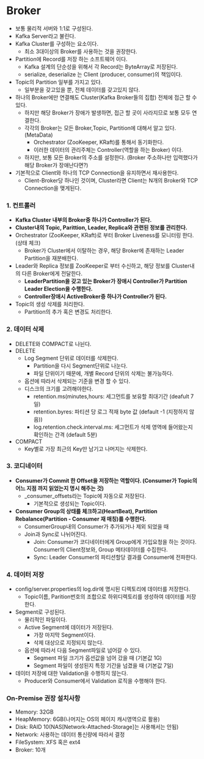 # Broker
- 보통 물리적 서버와 1:1로 구성된다.
- Kafka Server라고 불린다.
- Kafka Cluster를 구성하는 요소이다.
    - 최소 3대이상의 Broker를 사용하는 것을 권장한다.
- Partition에 Record를 저장 하는 소프트웨어 이다.
  - Kafka 설계의 단순성을 위해서 각 Record는 ByteArray로 저장된다.
  - serialize, deserialize 는 Client (producer, consumer)의 책임이다.
- Topic의 Partition 일부를 가지고 있다.
    - 일부분을 갖고있을 뿐, 전체 데이터를 갖고있지 않다.
- 하나의 Broker에만 연결해도 Cluster(Kafka Broker들의 집합) 전체에 접근 할 수 있다.
    - 하지만 해당 Broker가 장애가 발생하면, 접근 할 곳이 사라지므로 보통 모두 연결한다.
    - 각각의 Broker는 모든 Broker,Topic, Partition에 대해서 알고 있다. (MetaData)
      - Orchestrator (ZooKeeper, KRaft)를 통해서 동기화한다.
      - 이러한 데이터의 관리주체는 Controller(역할을 하는 Broker) 이다.
    - 하지만, 보통 모든 Broker의 주소를 설정한다. (Broker 주소하나만 입력했다가 해당 Broker가 장애난다면?)
- 기본적으로 Client와 하나의 TCP Connection을 유지하면서 재사용한다.
  - Client-Broker당 하나인 것이며, Cluster라면 Client는 N개의 Broker와 TCP Connection을 맺게된다.

### 1. 컨트롤러
- **Kafka Cluster 내부의 Broker중 하나가 Controller가 된다.**
- **Cluster내의 Topic, Parittion, Leader, Replica와 관련된 정보를 관리한다.**
- Orchestrator (ZooKeeper, KRaft)로 부터 Broker Liveness를 모니터링 한다. (상태 체크)
  - Broker가 Cluster에서 이탈하는 경우, 해당 Broker에 존재하는 Leader Partition을 재분배한다.
- Leader와 Replica 정보를 ZooKeeper로 부터 수신하고, 해당 정보를 Cluster내의 다른 Broker에게 전달한다.
    - **LeaderPartition을 갖고 있는 Broker가 장애시 Controller가 Partition Leader Election을 수행한다.**
    - **Controller장애시 ActiveBroker중 하나가 Controller가 된다.**
- Topic의 생성 삭제를 처리한다.
  - Partition의 추가 혹은 변경도 처리한다.

### 2. 데이터 삭제
- DELETE와 COMPACT로 나뉜다.
- DELETE
  - Log Segment 단위로 데이터를 삭제한다.
    - Partition을 다시 Segment단위로 나눈다. 
    - 파일 단위이기 때문에, 개별 Record 단위의 삭제는 불가능하다.
  - 옵션에 따라서 삭제되는 기준을 변경 할 수 있다.
  - 디스크의 크기를 고려해야한다.
    - retention.ms(minutes,hours: 세그먼트를 보유할 최대기간 (deafult 7일)
    - retention.byres: 파티션 당 로그 적재 byte 값 (default -1 (지정하지 않음))
    - log.retention.check.interval.ms: 세그먼트가 삭제 영역에 들어왔는지 확인하는 간격 (default 5분)
- COMPACT
  - Key별로 가장 최근의 Key만 남기고 나머지는 삭제한다.
### 3. 코디네이터
- **Consumer가 Commit 한 Offset을 저장하는 역할이다. (Consumer가 Topic의 어느 지점 까지 읽었는지 명시 해주는 것)**
  - _consumer_offsets라는 Topic에 자동으로 저장된다.
      - 기본적으로 생성되는 Topic이다.
- **Consumer Group의 상태를 체크하고(HeartBeat), Partition Rebalance(Partition - Consumer 재 매칭)를 수행한다.**
  - ConsumerGroup내의 Consumer가 추가되거나 제외 되었을 때
  - Join과 Sync로 나뉘어진다.
    - Join: Consumer가 코디네이터에게 Group에게 가입요청을 하는 것이다.
            Consumer의 Client정보와, Group 메타데이터를 수집한다.
    - Sync: Leader Consumer의 파티션할당 결과를 Consumer에 전파한다.
### 4. 데이터 저장
- config/server.properties의 log.dir에 명시된 디렉토리에 데이터를 저장한다.
    - Topic이름, Parition번호의 조합으로 하위디렉토리를 생성하여 데이터를 저장한다.
- Segment로 구성된다.
    - 물리적인 파일이다.
    - Active Segment에 데이터가 저장된다.
        - 가장 마지막 Segment이다.
        - 삭제 대상으로 지정되지 않는다.
    - 옵션에 따라서 다음 Segment파일로 넘어갈 수 있다.
        - Segment 파일 크기가 옵션값을 넘어 갔을 때 (기본값 1G)
        - Segment 파일이 생성된지 특정 기간을 넘겼을 때 (기본값 7일)
- 데이터 저장에 대한 Validation을 수행하지 않는다.
  - Producer와 Consumer에서 Validation 로직을 수행해야 한다.

### On-Premise 권장 설치사항
- Memory: 32GB 
- HeapMemory: 6GB(나머지는 OS의 페이지 캐시영역으로 활용)
- Disk: RAID 10(NAS[Network-Attached-Storage]는 사용해서는 안됨)
- Network: 사용하는 데이터 통신량에 따라서 결정
- FileSystem: XFS 혹은 ext4
- Broker: 10개